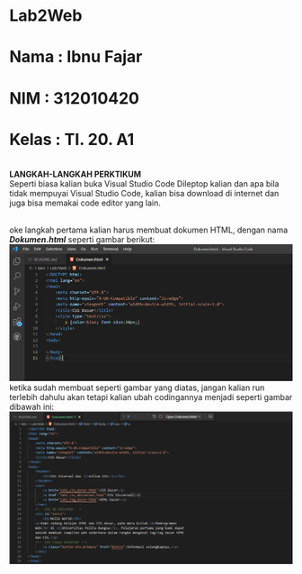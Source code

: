 # Lab2Web

# Nama  : Ibnu Fajar
# NIM   : 312010420
# Kelas : TI. 20. A1

<br>**LANGKAH-LANGKAH PERKTIKUM**
<br> Seperti biasa kalian buka Visual Studio Code Dileptop kalian dan apa bila tidak mempuyai Visual Studio Code, kalian bisa download di internet dan juga bisa memakai code editor yang lain.

<br> oke langkah pertama kalian harus membuat dokumen HTML, dengan nama ***Dokumen.html*** seperti gambar berikut:
![P](gambar/foto1.png)
<br> ketika sudah membuat seperti gambar yang diatas, jangan kalian run terlebih dahulu akan tetapi kalian ubah codingannya menjadi seperti gambar dibawah ini:
![p](gambar/foto2.png)